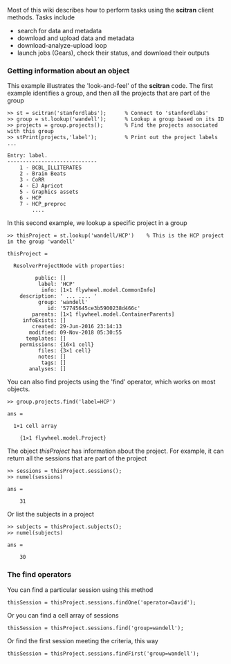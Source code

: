 Most of this wiki describes how to perform tasks using the **scitran** client methods. Tasks include

* search for data and metadata
* download and upload data and metadata
* download-analyze-upload loop
* launch jobs (Gears), check their status, and download their outputs

### Getting information about an object

This example illustrates the 'look-and-feel' of the **scitran** code.  The first example identifies a group, and then all the projects that are part of the group
```
>> st = scitran('stanfordlabs');      % Connect to 'stanfordlabs'
>> group = st.lookup('wandell');      % Lookup a group based on its ID
>> projects = group.projects();       % Find the projects associated with this group
>> stPrint(projects,'label');         % Print out the project labels ...

Entry: label.
-----------------------------
	1 - BCBL_ILLITERATES 
	2 - Brain Beats 
	3 - CoRR 
	4 - EJ Apricot 
	5 - Graphics assets 
	6 - HCP 
	7 - HCP_preproc 
        ....
```

In this second example, we lookup a specific project in a group
```
>> thisProject = st.lookup('wandell/HCP')    % This is the HCP project in the group 'wandell'

thisProject = 

  ResolverProjectNode with properties:

         public: []
          label: 'HCP'
           info: [1×1 flywheel.model.CommonInfo]
    description: ' ... .... '
          group: 'wandell'
             id: '57745645ce3b5900238d466c'
        parents: [1×1 flywheel.model.ContainerParents]
     infoExists: []
        created: 29-Jun-2016 23:14:13
       modified: 09-Nov-2018 05:30:55
      templates: []
    permissions: {16×1 cell}
          files: {3×1 cell}
          notes: []
           tags: []
       analyses: []

```
You can also find projects using the 'find' operator, which works on most objects.
```
>> group.projects.find('label=HCP')

ans =

  1×1 cell array

    {1×1 flywheel.model.Project}
```
The object _thisProject_ has information about the project. For example, it can return all the sessions that are part of the project
```
>> sessions = thisProject.sessions();
>> numel(sessions)

ans =

    31
```
Or list the subjects in a project
```
>> subjects = thisProject.subjects();
>> numel(subjects)

ans =

    30
```

### The find operators

You can find a particular session using this method
```
thisSession = thisProject.sessions.findOne('operator=David');
```
Or you can find a cell array of sessions
```
thisSession = thisProject.sessions.find('group=wandell');
```
Or find the first session meeting the criteria, this way
```
thisSession = thisProject.sessions.findFirst('group=wandell');
```
